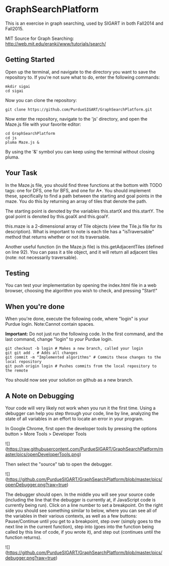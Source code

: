 GraphSearchPlatform
===================
This is an exercise in graph searching, used by SIGART in both Fall2014 and Fall2015.

MIT Source for Graph Searching: http://web.mit.edu/eranki/www/tutorials/search/

## Getting Started
Open up the terminal, and navigate to the directory you want to save the repository to. If you're not sure what to do, enter the following commands:
```
mkdir sigai
cd sigai
```
Now you can clone the repository:
```
git clone https://github.com/PurdueSIGART/GraphSearchPlatform.git
```
Now enter the repository, navigate to the 'js' directory, and open the Maze.js file with your favorite editor:
```
cd GraphSearchPlatform
cd js
pluma Maze.js &
```
By using the '&' symbol you can keep using the terminal without closing pluma.

## Your Task
In the Maze.js file, you should find three functions at the bottom with TODO tags: one for DFS, one for BFS, and one for A*. You should implement these, specifically to find a path between the starting and goal points in the maze. You do this by returning an array of tiles that denote the path.

The starting point is denoted by the variables this.startX and this.startY. The goal point is denoted by this.goalX and this.goalY.

this.maze is a 2-dimensional array of Tile objects (view the Tile.js file for its description). What is important to note is each tile has a "isTraversable" method that returns whether or not its traversable.

Another useful function (in the Maze.js file) is this.getAdjacentTiles (defined on line 92). You can pass it a tile object, and it will return all adjacent tiles (note: not necessarily traversable).

## Testing
You can test your implementation by opening the index.html file in a web browser, choosing the algorithm you wish to check, and pressing "Start!" 

## When you're done
When you're done, execute the following code, where "login" is your Purdue login. Note:Cannot contain spaces.

**Important:** Do not just run the following code. In the first command, and the last command, change "login" to *your* Purdue login.
```
git checkout -b login # Makes a new branch, called your login
git git add . # Adds all changes
git commit -m "Implemented algorithms" # Commits these changes to the local repository
git push origin login # Pushes commits from the local repository to the remote
```
You should now see your solution on github as a new branch.

## A Note on Debugging
Your code will very likely not work when you run it the first time. Using a debugger can help you step through your code, line by line, analyzing the state of all variables in an effort to locate an error in your program.

In Google Chrome, first open the developer tools by pressing the options button > More Tools > Developer Tools

![]
(https://raw.githubusercontent.com/PurdueSIGART/GraphSearchPlatform/master/pics/openDeveloperTools.png)

Then select the "source" tab to open the debugger.

![]
(https://github.com/PurdueSIGART/GraphSearchPlatform/blob/master/pics/openDebugger.png?raw=true)

The debugger should open. In the middle you will see your source code (including the line that the debugger is currently at, if JavaScript code is currently being run). Click on a line number to set a breakpoint. On the right side you should see something similar to below, where you can see all of the variables in their various contexts, as well as a few buttons: Pause/Continue until you get to a breakpoint, step over (simply goes to the next line in the current function), step into (goes into the function being called by this line of code, if you wrote it), and step out (continues until the function returns).

![]
(https://github.com/PurdueSIGART/GraphSearchPlatform/blob/master/pics/debugger.png?raw=true)
